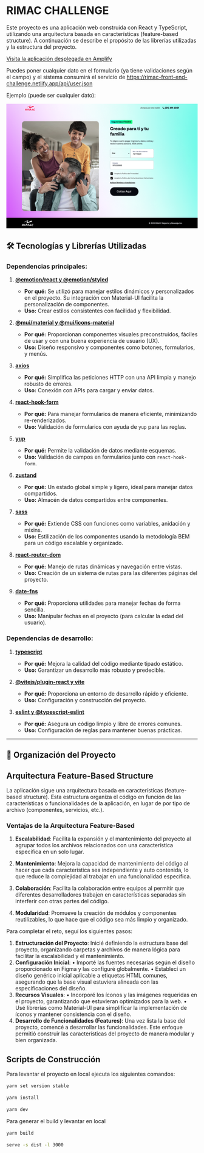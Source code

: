 # RIMAC CHALLENGE

Este proyecto es una aplicación web construida con React y TypeScript, utilizando una arquitectura basada en características (feature-based structure). A continuación se describe el propósito de las librerías utilizadas y la estructura del proyecto.

[Visita la aplicación desplegada en Amplify](https://rystechnology.com/)

Puedes poner cualquier dato en el formulario (ya tiene validaciones según el campo) y el sistema consumirá el servicio de https://rimac-front-end-challenge.netlify.app/api/user.json 

Ejemplo (puede ser cualquier dato):

![Ejemplo](public/example.png)

## 🛠️ Tecnologías y Librerías Utilizadas

### Dependencias principales:
1. **[@emotion/react y @emotion/styled](https://emotion.sh/docs/introduction)**
   - **Por qué:** Se utilizó para manejar estilos dinámicos y personalizados en el proyecto. Su integración con Material-UI facilita la personalización de componentes.
   - **Uso:** Crear estilos consistentes con facilidad y flexibilidad.

2. **[@mui/material y @mui/icons-material](https://mui.com/)**
   - **Por qué:** Proporcionan componentes visuales preconstruidos, fáciles de usar y con una buena experiencia de usuario (UX).
   - **Uso:** Diseño responsivo y componentes como botones, formularios, y menús.

3. **[axios](https://axios-http.com/)**
   - **Por qué:** Simplifica las peticiones HTTP con una API limpia y manejo robusto de errores.
   - **Uso:** Conexión con APIs para cargar y enviar datos.

4. **[react-hook-form](https://react-hook-form.com/)**
   - **Por qué:** Para manejar formularios de manera eficiente, minimizando re-renderizados.
   - **Uso:** Validación de formularios con ayuda de `yup` para las reglas.

5. **[yup](https://github.com/jquense/yup)**
   - **Por qué:** Permite la validación de datos mediante esquemas.
   - **Uso:** Validación de campos en formularios junto con `react-hook-form`.

6. **[zustand](https://zustand-demo.pmnd.rs/)**
   - **Por qué:** Un estado global simple y ligero, ideal para manejar datos compartidos.
   - **Uso:** Almacén de datos compartidos entre componentes.

7. **[sass](https://sass-lang.com/)**
   - **Por qué:** Extiende CSS con funciones como variables, anidación y mixins.
   - **Uso:** Estilización de los componentes usando la metodología BEM para un código escalable y organizado.

8. **[react-router-dom](https://reactrouter.com/)**
   - **Por qué:** Manejo de rutas dinámicas y navegación entre vistas.
   - **Uso:** Creación de un sistema de rutas para las diferentes páginas del proyecto.

9. **[date-fns](https://date-fns.org/)**
   - **Por qué:** Proporciona utilidades para manejar fechas de forma sencilla.
   - **Uso:** Manipular fechas en el proyecto (para calcular la edad del usuario).

### Dependencias de desarrollo:
1. **[typescript](https://www.typescriptlang.org/)**
   - **Por qué:** Mejora la calidad del código mediante tipado estático.
   - **Uso:** Garantizar un desarrollo más robusto y predecible.

2. **[@vitejs/plugin-react y vite](https://vitejs.dev/)**
   - **Por qué:** Proporciona un entorno de desarrollo rápido y eficiente.
   - **Uso:** Configuración y construcción del proyecto.

3. **[eslint y @typescript-eslint](https://eslint.org/)**
   - **Por qué:** Asegura un código limpio y libre de errores comunes.
   - **Uso:** Configuración de reglas para mantener buenas prácticas.

---

## 🔗 Organización del Proyecto

## Arquitectura Feature-Based Structure

La aplicación sigue una arquitectura basada en características (feature-based structure). Esta estructura organiza el código en función de las características o funcionalidades de la aplicación, en lugar de por tipo de archivo (componentes, servicios, etc.).

### Ventajas de la Arquitectura Feature-Based

1. **Escalabilidad**: Facilita la expansión y el mantenimiento del proyecto al agrupar todos los archivos relacionados con una característica específica en un solo lugar.

2. **Mantenimiento**: Mejora la capacidad de mantenimiento del código al hacer que cada característica sea independiente y auto contenida, lo que reduce la complejidad al trabajar en una funcionalidad específica.

3. **Colaboración**: Facilita la colaboración entre equipos al permitir que diferentes desarrolladores trabajen en características separadas sin interferir con otras partes del código.

4. **Modularidad**: Promueve la creación de módulos y componentes reutilizables, lo que hace que el código sea más limpio y organizado.

Para completar el reto, seguí los siguientes pasos:

1.	**Estructuración del Proyecto**: Inicié definiendo la estructura base del proyecto, organizando carpetas y archivos de manera lógica para facilitar la escalabilidad y el mantenimiento.
2.	**Configuración Inicial**:
  •	Importé las fuentes necesarias según el diseño proporcionado en Figma y las configuré globalmente.
  •	Establecí un diseño genérico inicial aplicable a etiquetas HTML comunes, asegurando que la base visual estuviera alineada con las especificaciones del diseño.
3.	**Recursos Visuales**:
  •	Incorporé los íconos y las imágenes requeridas en el proyecto, garantizando que estuvieran optimizados para la web.
  •	Usé librerías como Material-UI para simplificar la implementación de íconos y mantener consistencia con el diseño.
4.	**Desarrollo de Funcionalidades (Features)**: Una vez lista la base del proyecto, comencé a desarrollar las funcionalidades. Este enfoque permitió construir las características del proyecto de manera modular y bien organizada.

## Scripts de Construcción

Para levantar el proyecto en local ejecuta los siguientes comandos:

```bash
yarn set version stable
```

```bash
yarn install
```

```bash
yarn dev
```

Para generar el build y levantar en local

```bash
yarn build
```

```bash
serve -s dist -l 3000
```